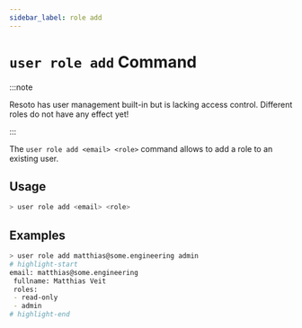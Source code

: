 ```yaml
---
sidebar_label: role add
---
```


# `user role add` Command

:::note

Resoto has user management built-in but is lacking access control. Different roles do not have any effect yet!

:::

The `user role add <email> <role>` command allows to add a role to an existing user.

## Usage

```bash
> user role add <email> <role>
```

## Examples

```bash
> user role add matthias@some.engineering admin
# highlight-start
​email: matthias@some.engineering
​ fullname: Matthias Veit
​ roles:
​ - read-only
​ - admin
# highlight-end
```
